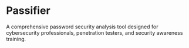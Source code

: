 # Passifier
A comprehensive password security analysis tool designed for cybersecurity professionals, penetration testers, and security awareness training.
